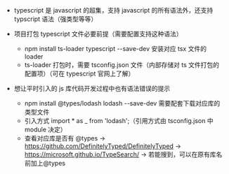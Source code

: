 - typescript 是 javascript 的超集，支持 javascript 的所有语法外，还支持 typscript 语法（强类型等等）

- 项目打包 typescript 文件必要前提（需要配置支持这种语法）

  - npm install ts-loader typescript --save-dev 安装对应 tsx 文件的 loader
  - ts-loader 打包时，需要 tsconfig.json 文件（内部存储对 ts 文件打包的配置项）（可在 typescript 官网上了解）

- 想让平时引入的 js 库代码开发过程中也有语法错误的提示
  - npm install @types/lodash lodash --save-dev 需要配套下载对应库的类型文件
  - 引入方式 import \* as \_ from 'lodash';（引用方式由 tsconfig.json 中 module 决定）
  - 查看对应库是否有 @types -> https://github.com/DefinitelyTyped/DefinitelyTyped -> https://microsoft.github.io/TypeSearch/ -> 若能搜到，可以在原有库名前加上@types
